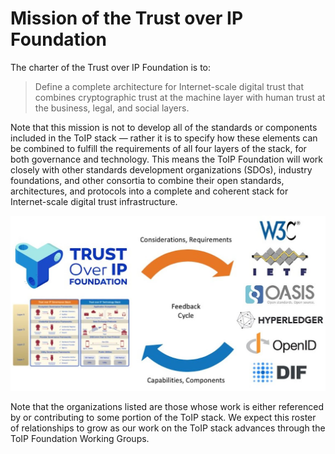 # Mission of the Trust over IP Foundation

The charter of the Trust over IP Foundation is to:

> Define a complete architecture for Internet-scale digital
> trust that combines cryptographic trust at the machine layer
> with human trust at the business, legal, and social layers.  

Note that this mission is not to develop all of the standards or components included in
the ToIP stack — rather it is to specify how these elements can be combined to fulfill the
requirements of all four layers of the stack, for both governance and technology. This
means the ToIP Foundation will work closely with other standards development
organizations (SDOs), industry foundations, and other consortia to combine their open
standards, architectures, and protocols into a complete and coherent stack for
Internet-scale digital trust infrastructure.

![mission](../images/mission.png)

Note that the organizations listed are those whose work is either referenced by or
contributing to some portion of the ToIP stack. We expect this roster of relationships to
grow as our work on the ToIP stack advances through the ToIP Foundation Working
Groups.